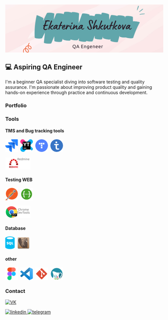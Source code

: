 ![Header](https://github.com/shkutkova/shkutkova/blob/main/assets/Ekaterina%20Shkutkova.png)

## 💻 Aspiring QA Engineer
I'm a beginner QA specialist diving into software testing and quality assurance.
I'm passionate about improving product quality and gaining hands-on experience through practice and continuous development.

### Portfolio

### Tools
#### TMS and Bug tracking tools

<div>
  <img src="https://raw.githubusercontent.com/shkutkova/shkutkova/refs/heads/main/assets/jira.png" title="Jira" alt="Jira" width="40" height="40"/>&nbsp
  <img src="https://raw.githubusercontent.com/shkutkova/shkutkova/552c824fc92b48c4ff71f6570d30341e8eb16946/assets/youtrack.svg" title="YouTrack" alt="YouTrack" width="40" height="40"/>&nbsp
  <img src="https://raw.githubusercontent.com/shkutkova/shkutkova/refs/heads/main/assets/yt.webp" title="Yandex_Tracker" alt="Yandex_Tracker" width="40" height="40"/>&nbsp
  <img src="https://raw.githubusercontent.com/shkutkova/shkutkova/refs/heads/main/assets/testit.png" title="TestIT" alt="TestIT" width="40" height="40"/>&nbsp

</div>


![Redmine](https://raw.githubusercontent.com/shkutkova/shkutkova/refs/heads/main/assets/Redmine.png)

#### Testing WEB

<div>
  <img src="https://raw.githubusercontent.com/shkutkova/shkutkova/552c824fc92b48c4ff71f6570d30341e8eb16946/assets/postman.svg" title="Postman" alt="Postman" width="40" height="40"/>&nbsp
  <img src="https://raw.githubusercontent.com/shkutkova/shkutkova/552c824fc92b48c4ff71f6570d30341e8eb16946/assets/swagger.svg" title="Swagger" alt="Swagger" width="40" height="40"/>&nbsp
 

</div>

![Devtools](https://raw.githubusercontent.com/shkutkova/shkutkova/refs/heads/main/assets/DT.png)

#### Database

<div>
  <img src="https://raw.githubusercontent.com/shkutkova/shkutkova/552c824fc92b48c4ff71f6570d30341e8eb16946/assets/sql-database-generic.svg" title="SQL" alt="SQL" width="30" height="40"/>&nbsp
  <img src="https://raw.githubusercontent.com/shkutkova/shkutkova/552c824fc92b48c4ff71f6570d30341e8eb16946/assets/dbeaver.svg" title="DBeaver" alt="DBeaver" width="40" height="40"/>&nbsp

</div>

#### other

<div>
  <img src="https://raw.githubusercontent.com/shkutkova/shkutkova/552c824fc92b48c4ff71f6570d30341e8eb16946/assets/figma.svg" title="Figma" alt="SQL" width="40" height="40"/>&nbsp
  <img src="https://raw.githubusercontent.com/shkutkova/shkutkova/552c824fc92b48c4ff71f6570d30341e8eb16946/assets/visual-studio-code.svg" title="VSC" alt="VSC" width="40" height="40"/>&nbsp
  <img src="https://raw.githubusercontent.com/shkutkova/shkutkova/552c824fc92b48c4ff71f6570d30341e8eb16946/assets/file-type-git.svg" title="GIT" alt="GIT" width="40" height="40"/>&nbsp
  <img src="https://raw.githubusercontent.com/shkutkova/shkutkova/74fe5e3cd955f05a9b947f4fbbe651f6582bd0a9/assets/apps-charles.svg" title="Charles" alt="Charles" width="40" height="40"/>&nbsp

</div>




### Contact
[![VK](https://img.shields.io/badge/-vk-18191a?style=for-the-badge&logo=vk&logoColor=8ab4f8)](https://vk.com/k.shkutkova)

  <div id="badges">
    <a href="https://www.linkedin.com-*-" target="_blank">
      <img src="https://cdn-icons-png.flaticon.com/512/2504/2504799.png" width="40" height="40" alt="linkedin" />
    </a>
    <a href="https://t.me/-*-" target="_blank">
      <img src="https://cdn-icons-png.flaticon.com/512/2111/2111646.png" width="40" height="40" alt="telegram" />
    </a>
  </div>



